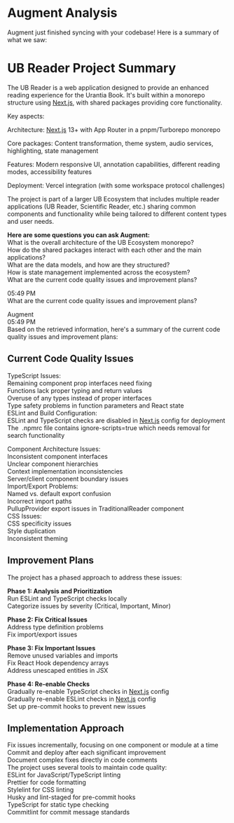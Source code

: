 # **Augment Analysis**

Augment just finished syncing with your codebase\! Here is a summary of what we saw:

# **UB Reader Project Summary**

The UB Reader is a web application designed to provide an enhanced reading experience for the Urantia Book. It's built within a monorepo structure using [Next.js](http://next.js), with shared packages providing core functionality.

Key aspects:

Architecture: [Next.js](http://next.js) 13+ with App Router in a pnpm/Turborepo monorepo

Core packages: Content transformation, theme system, audio services, highlighting, state management

Features: Modern responsive UI, annotation capabilities, different reading modes, accessibility features

Deployment: Vercel integration (with some workspace protocol challenges)

The project is part of a larger UB Ecosystem that includes multiple reader applications (UB Reader, Scientific Reader, etc.) sharing common components and functionality while being tailored to different content types and user needs.

**Here are some questions you can ask Augment:**  
What is the overall architecture of the UB Ecosystem monorepo?  
How do the shared packages interact with each other and the main applications?  
What are the data models, and how are they structured?  
How is state management implemented across the ecosystem?  
What are the current code quality issues and improvement plans?

05:49 PM  
What are the current code quality issues and improvement plans?

Augment  
05:49 PM  
Based on the retrieved information, here's a summary of the current code quality issues and improvement plans:

## **Current Code Quality Issues**

TypeScript Issues:  
Remaining component prop interfaces need fixing  
Functions lack proper typing and return values  
Overuse of any types instead of proper interfaces  
Type safety problems in function parameters and React state  
ESLint and Build Configuration:  
ESLint and TypeScript checks are disabled in [Next.js](http://next.js) config for deployment  
The  .npmrc file contains ignore-scripts=true which needs removal for search functionality

Component Architecture Issues:  
Inconsistent component interfaces  
Unclear component hierarchies  
Context implementation inconsistencies  
Server/client component boundary issues  
Import/Export Problems:  
Named vs. default export confusion  
Incorrect import paths  
PullupProvider export issues in TraditionalReader component  
CSS Issues:  
CSS specificity issues  
Style duplication  
Inconsistent theming

## **Improvement Plans**

The project has a phased approach to address these issues:

**Phase 1: Analysis and Prioritization**  
Run ESLint and TypeScript checks locally  
Categorize issues by severity (Critical, Important, Minor)

**Phase 2: Fix Critical Issues**  
Address type definition problems  
Fix import/export issues

**Phase 3: Fix Important Issues**  
Remove unused variables and imports  
Fix React Hook dependency arrays  
Address unescaped entities in JSX

**Phase 4: Re-enable Checks**  
Gradually re-enable TypeScript checks in [Next.js](http://next.js) config  
Gradually re-enable ESLint checks in [Next.js](http://next.js) config  
Set up pre-commit hooks to prevent new issues

## **Implementation Approach**

Fix issues incrementally, focusing on one component or module at a time  
Commit and deploy after each significant improvement  
Document complex fixes directly in code comments  
The project uses several tools to maintain code quality:  
ESLint for JavaScript/TypeScript linting  
Prettier for code formatting  
Stylelint for CSS linting  
Husky and lint-staged for pre-commit hooks  
TypeScript for static type checking  
Commitlint for commit message standards  
 